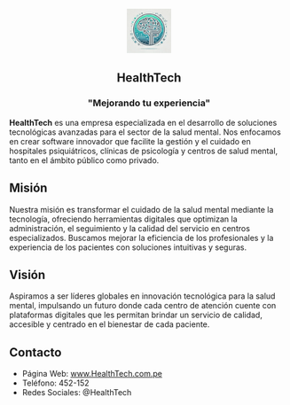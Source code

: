 <br />
<div align="center">
  <a href="https://github.com/HealthTech-Softwares/HealthTech">
    <img src="logo.png" alt="Logo" width="80" height="80">
  </a>

  <h2 align="center">HealthTech</h2>
  <h3 align="center">"Mejorando tu experiencia"</h3>
</div>

**HealthTech** es una empresa especializada en el desarrollo de soluciones tecnológicas avanzadas para el sector de la salud mental. Nos enfocamos en crear software innovador que facilite la gestión y el cuidado en hospitales psiquiátricos, clínicas de psicología y centros de salud mental, tanto en el ámbito público como privado.

## Misión
Nuestra misión es transformar el cuidado de la salud mental mediante la tecnología, ofreciendo herramientas digitales que optimizan la administración, el seguimiento y la calidad del servicio en centros especializados. Buscamos mejorar la eficiencia de los profesionales y la experiencia de los pacientes con soluciones intuitivas y seguras.

## Visión
Aspiramos a ser líderes globales en innovación tecnológica para la salud mental, impulsando un futuro donde cada centro de atención cuente con plataformas digitales que les permitan brindar un servicio de calidad, accesible y centrado en el bienestar de cada paciente.

## Contacto
- Página Web: www.HealthTech.com.pe
- Teléfono: 452-152
- Redes Sociales: @HealthTech
